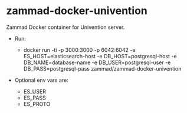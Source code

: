 # zammad-docker-univention

Zammad Docker container for Univention server.

* Run:
  - docker run -ti -p 3000:3000 -p 6042:6042 -e ES_HOST=elasticsearch-host -e DB_HOST=postgresql-host -e DB_NAME=database-name -e DB_USER=postgresql-user -e DB_PASS=postgresql-pass zammad/zammad-docker-univention

* Optional env vars are:
  - ES_USER
  - ES_PASS
  - ES_PROTO
